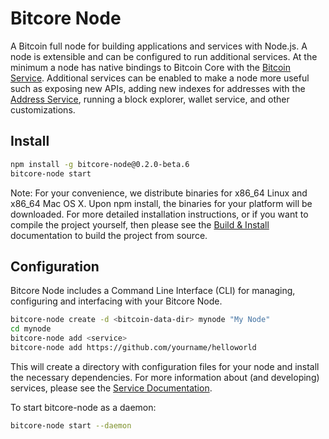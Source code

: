 Bitcore Node
============

A Bitcoin full node for building applications and services with Node.js. A node is extensible and can be configured to run additional services. At the minimum a node has native bindings to Bitcoin Core with the [Bitcoin Service](docs/services/bitcoind.md). Additional services can be enabled to make a node more useful such as exposing new APIs, adding new indexes for addresses with the [Address Service](docs/services/address.md), running a block explorer, wallet service, and other customizations.

## Install

```bash
npm install -g bitcore-node@0.2.0-beta.6
bitcore-node start
```

Note: For your convenience, we distribute binaries for x86_64 Linux and x86_64 Mac OS X. Upon npm install, the binaries for your platform will be downloaded. For more detailed installation instructions, or if you want to compile the project yourself, then please see the [Build & Install](docs/build.md) documentation to build the project from source.

## Configuration

Bitcore Node includes a Command Line Interface (CLI) for managing, configuring and interfacing with your Bitcore Node.

```bash
bitcore-node create -d <bitcoin-data-dir> mynode "My Node"
cd mynode
bitcore-node add <service>
bitcore-node add https://github.com/yourname/helloworld
```

This will create a directory with configuration files for your node and install the necessary dependencies. For more information about (and developing) services, please see the [Service Documentation](docs/services.md).

To start bitcore-node as a daemon:

```bash
bitcore-node start --daemon
```

## Documentation

- [Services](docs/services.md)
  - [Bitcoind](docs/services/bitcoind.md) - Native bindings to Bitcoin Core
  - [Database](docs/services/db.md) - The foundation API methods for getting information about blocks and transactions.
  - [Address](docs/services/address.md) - Adds additional API methods for querying and subscribing to events with bitcoin addresses.
  - [Web](docs/services/web.md) - Creates an express application over which services can expose their web/API content
- [Build & Install](docs/build.md) - How to build and install from source
- [Testing & Development](docs/testing.md) - Developer guide for testing
- [Node](docs/node.md) - Details on the node constructor
- [Bus](docs/bus.md) - Overview of the event bus constructor
- [Errors](docs/errors.md) - Reference for error handling and types
- [Patch](docs/patch.md) - Information about the patch applied to Bitcoin Core
- [Release Process](docs/release.md) - Information about verifying a release and the release process.

## Contributing

Please send pull requests for bug fixes, code optimization, and ideas for improvement. For more information on how to contribute, please refer to our [CONTRIBUTING](https://github.com/bitpay/bitcore/blob/master/CONTRIBUTING.md) file.

## License

Code released under [the MIT license](https://github.com/bitpay/bitcore-node/blob/master/LICENSE).

Copyright 2013-2015 BitPay, Inc.

- bitcoin: Copyright (c) 2009-2015 Bitcoin Core Developers (MIT License)
